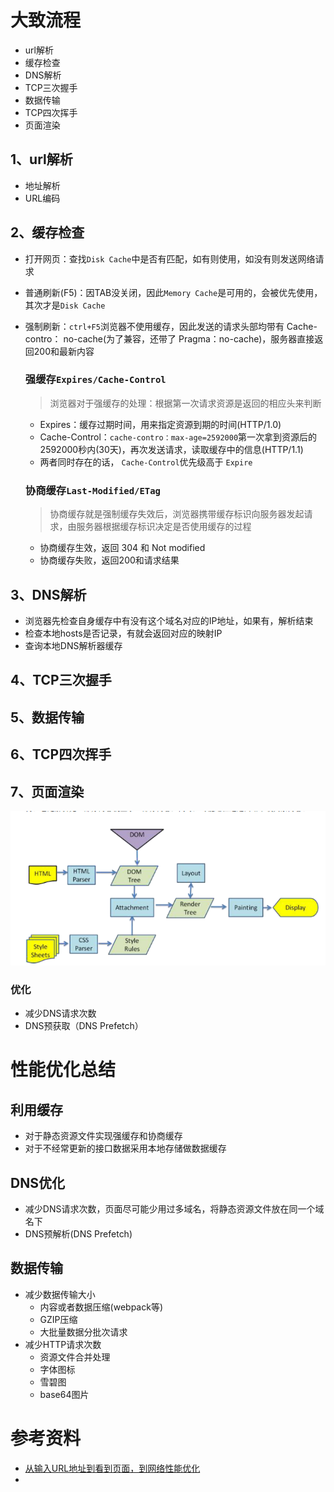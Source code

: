 # 大致流程

- url解析
- 缓存检查
- DNS解析
- TCP三次握手
- 数据传输
- TCP四次挥手
- 页面渲染

## 1、url解析

- 地址解析
- URL编码

## 2、缓存检查

- 打开网页：查找`Disk Cache`中是否有匹配，如有则使用，如没有则发送网络请求

- 普通刷新(F5)：因TAB没关闭，因此`Memory Cache`是可用的，会被优先使用，其次才是`Disk Cache`

- 强制刷新：`ctrl+F5`浏览器不使用缓存，因此发送的请求头部均带有 Cache-contro： no-cache(为了兼容，还带了 Pragma：no-cache)，服务器直接返回200和最新内容

  ### 强缓存`Expires/Cache-Control`
  
  > 浏览器对于强缓存的处理：根据第一次请求资源是返回的相应头来判断
  
  - Expires：缓存过期时间，用来指定资源到期的时间(HTTP/1.0)
  - Cache-Control：`cache-contro：max-age=2592000`第一次拿到资源后的2592000秒内(30天)，再次发送请求，读取缓存中的信息(HTTP/1.1)
  - 两者同时存在的话， `Cache-Control`优先级高于 `Expire`
  
  ### 协商缓存`Last-Modified/ETag`
  
  > 协商缓存就是强制缓存失效后，浏览器携带缓存标识向服务器发起请求，由服务器根据缓存标识决定是否使用缓存的过程
  
  - 协商缓存生效，返回 304 和 Not modified
  - 协商缓存失败，返回200和请求结果

## 3、DNS解析

- 浏览器先检查自身缓存中有没有这个域名对应的IP地址，如果有，解析结束
- 检查本地hosts是否记录，有就会返回对应的映射IP
- 查询本地DNS解析器缓存

## 4、TCP三次握手

## 5、数据传输

## 6、TCP四次挥手

## 7、页面渲染

![](./img/render.png)

### 优化

- 减少DNS请求次数
- DNS预获取（DNS Prefetch）

# 性能优化总结

## 利用缓存

- 对于静态资源文件实现强缓存和协商缓存
- 对于不经常更新的接口数据采用本地存储做数据缓存

## DNS优化

- 减少DNS请求次数，页面尽可能少用过多域名，将静态资源文件放在同一个域名下
- DNS预解析(DNS Prefetch)

## 数据传输

- 减少数据传输大小
  - 内容或者数据压缩(webpack等)
  - GZIP压缩
  - 大批量数据分批次请求
- 减少HTTP请求次数
  - 资源文件合并处理
  - 字体图标
  - 雪碧图
  - base64图片

# 参考资料

- [从输入URL地址到看到页面，到网络性能优化](https://blog.csdn.net/wangxinyue_blog/article/details/112179461?utm_medium=distribute.pc_relevant.none-task-blog-baidujs_title-0&spm=1001.2101.3001.4242)
- 

